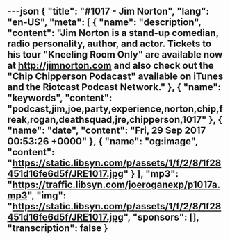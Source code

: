 ---json
{
  "title": "#1017 - Jim Norton",
  "lang": "en-US",
  "meta": [
    {
      "name": "description",
      "content": "Jim Norton is a stand-up comedian, radio personality, author, and actor. Tickets to his tour \"Kneeling Room Only\" are available now at http://jimnorton.com and also check out the \"Chip Chipperson Podacast\" available on iTunes and the Riotcast Podcast Network."
    },
    {
      "name": "keywords",
      "content": "podcast,jim,joe,party,experience,norton,chip,freak,rogan,deathsquad,jre,chipperson,1017"
    },
    {
      "name": "date",
      "content": "Fri, 29 Sep 2017 00:53:26 +0000"
    },
    {
      "name": "og:image",
      "content": "https://static.libsyn.com/p/assets/1/f/2/8/1f28451d16fe6d5f/JRE1017.jpg"
    }
  ],
  "mp3": "https://traffic.libsyn.com/joeroganexp/p1017a.mp3",
  "img": "https://static.libsyn.com/p/assets/1/f/2/8/1f28451d16fe6d5f/JRE1017.jpg",
  "sponsors": [],
  "transcription": false
}
---
<episode-header />

<timemark seconds="0" />

<transcribe-call-to-action />

<episode-footer />